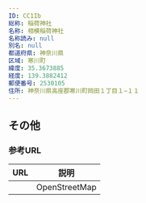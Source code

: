 ```yaml
---
ID: CC1Ib
総称: 稲荷神社
名称: 相模稲荷神社
名称読み: null
別名: null
都道府県: 神奈川県
区域: 寒川町
緯度: 35.3673885
経度: 139.3882412
郵便番号: 2530105
住所: 神奈川県高座郡寒川町岡田１丁目１−１１
---
```


## その他

### 参考URL

| URL | 説明          |
| --- | ------------- |
|     | OpenStreetMap |
